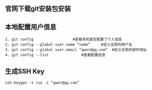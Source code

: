 ## 官网下载git安装包安装

## 本地配置用户信息

```shell
1. git config                  #查看本机是否配置了个人信息
2. git config --global user.name “name”     #定义全局的用户名
3. git config --global user.email “qwer@qq.com”  #定义全局的邮件地址
4. git config --list               #查看配置信息
```

## 生成SSH Key

```shell
ssh-keygen -t rsa -C “qwer@qq.com”
```

